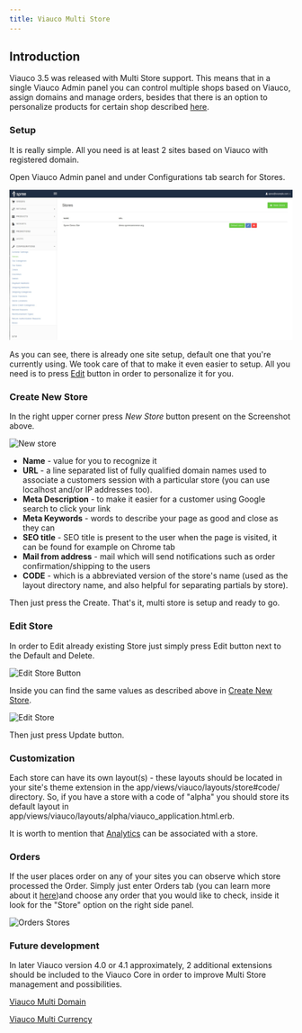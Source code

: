 ```yaml
---
title: Viauco Multi Store
---
```


## Introduction

Viauco 3.5 was released with Multi Store support. This means that in a single Viauco Admin panel you can control multiple shops based on Viauco, assign domains and manage orders, besides that there is an option to personalize products for certain shop described [here](#product-and-shop-currency).

### Setup

It is really simple. All you need is at least 2 sites based on Viauco with registered domain.

Open Viauco Admin panel and under Configurations tab search for Stores.

![Multi store Admin panel setup](../../../images/user/config/viauco_multi_store_admin_page.jpg)

As you can see, there is already one site setup, default one that you're currently using. We took care of that to make it even easier to setup. All you need is to press [Edit](#edit-store) button in order to personalize it for you.

### Create New Store

In the right upper corner press *New Store* button present on the Screenshot above.

![New store](../../../images/user/config/new_store.jpg)

* **Name** - value for you to recognize it
* **URL** - a line separated list of fully qualified domain names used to associate a customers session with a particular store (you can use localhost and/or IP addresses too).
* **Meta Description** - to make it easier for a customer using Google search to click your link
* **Meta Keywords** - words to describe your page as good and close as they can
* **SEO title** - SEO title is present to the user when the page is visited, it can be found for example on Chrome tab
* **Mail from address** - mail which will send notifications such as order confirmation/shipping to the users
* **CODE** - which is a abbreviated version of the store's name (used as the layout directory name, and also helpful for separating partials by store).

Then just press the Create. That's it, multi store is setup and ready to go.

### Edit Store

In order to Edit already existing Store just simply press Edit button next to the Default and Delete.

![Edit Store Button](../../../images/user/config/edit_store_btn.jpg)

Inside you can find the same values as described above in [Create New Store](#create-new-store).

![Edit Store](../../../images/user/config/edit_store.jpg)

Then just press Update button.

### Customization

Each store can have its own layout(s) - these layouts should be located in your site's theme extension in the app/views/viauco/layouts/store#code/ directory. So, if you have a store with a code of "alpha" you should store its default layout in app/views/viauco/layouts/alpha/viauco_application.html.erb.

It is worth to mention that [Analytics](/user/configuration/configuring_analytics.html) can be associated with a store.

### Orders

If the user places order on any of your sites you can observe which store processed the Order.
Simply just enter Orders tab (you can learn more about it [here](/user/orders/index.html))and choose any order that you would like to check, inside it look for the "Store" option on the right side panel.

![Orders Stores](../../../images/user/config/order_stores.jpg)

### Future development

In later Viauco version 4.0 or 4.1 approximately, 2 additional extensions should be included to the Viauco Core in order to improve Multi Store management and possibilities.

[Viauco Multi Domain](https://github.com/viauco-contrib/viauco-multi-domain)

[Viauco Multi Currency](https://github.com/viauco-contrib/viauco_multi_currency)
